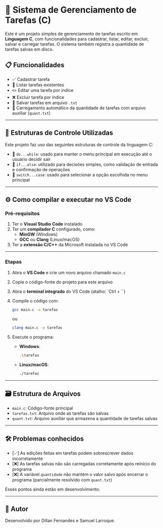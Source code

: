 
# 📝 Sistema de Gerenciamento de Tarefas (C)

Este é um projeto simples de gerenciamento de tarefas escrito em **Linguagem C**, com funcionalidades para cadastrar, listar, editar, excluir, salvar e carregar tarefas. O sistema também registra a quantidade de tarefas salvas em disco.

## 📋 Funcionalidades

- ✅ Cadastrar tarefa  
- 📄 Listar tarefas existentes  
- ✏️ Editar uma tarefa por índice  
- ❌ Excluir tarefa por índice  
- 💾 Salvar tarefas em arquivo `.txt`  
- 🔁 Carregamento automático da quantidade de tarefas com arquivo auxiliar (`quant.txt`)  

---

## 🧠 Estruturas de Controle Utilizadas

Este projeto faz uso das seguintes estruturas de controle da linguagem C:

- 🔁 `do...while`: usado para manter o menu principal em execução até o usuário decidir sair  
- 🔀 `if...else`: utilizado para decisões simples, como validação de entrada e confirmação de operações  
- 🧭 `switch...case`: usado para selecionar a opção escolhida no menu principal

---

## ⚙️ Como compilar e executar no VS Code

### Pré-requisitos

1. Ter o **Visual Studio Code** instalado  
2. Ter um **compilador C** configurado, como:  
   - **MinGW** (Windows)  
   - **GCC** ou **Clang** (Linux/macOS)  
3. Ter a **extensão C/C++** da Microsoft instalada no VS Code  

---

### Etapas

1. Abra o **VS Code** e crie um novo arquivo chamado `main.c`  
2. Copie o código-fonte do projeto para este arquivo  
3. Abra o **terminal integrado** do VS Code (atalho: `Ctrl + ``)  
4. Compile o código com:

   ```bash
   gcc main.c -o tarefas
   ```

   ou

   ```bash
   clang main.c -o tarefas
   ```

5. Execute o programa:

   - **Windows**:

     ```bash
     .\tarefas
     ```

   - **Linux/macOS**:

     ```bash
     ./tarefas
     ```

---

## 🗃️ Estrutura de Arquivos

- `main.c`: Código-fonte principal  
- `tarefas.txt`: Arquivo onde as tarefas são salvas  
- `quant.txt`: Arquivo auxiliar que armazena a quantidade de tarefas salvas  

---

## 🛠️ Problemas conhecidos

- [✅] As edições feitas em tarefas podem sobrescrever dados incorretamente  
- [❌] As tarefas salvas não são carregadas corretamente após reinício do programa  
- [❌] A variável `quantidade` não mantém o valor salvo após encerrar o programa (parcialmente resolvido com `quant.txt`)  

Esses pontos ainda estão em desenvolvimento.

---

## 👤 Autor

Desenvolvido por Dillan Fernandes e Samuel Larroque.
